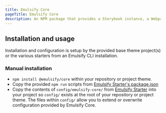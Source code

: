 ```yaml
---
title: Emulsify Core
pageTitle: Emulsify Core
description: An NPM package that provides a Storybook instance, a Webpack development environment, and preset tooling/config meant to make project setup and ongoing development easier.
---
```


## Installation and usage
Installation and configuration is setup by the provided base theme project(s) or the various starters from an Emulsify CLI installation.

### Manual installation
- `npm install @emulsify/core` within your repository or project theme.
- Copy the provided `npm run` scripts from [Emulsify Starter's package.json](https://github.com/emulsify-ds/emulsify-starter/blob/main/package.json#L23)
- Copy the contents of `config/emulsify-core/` from [Emulsify Starter](https://github.com/emulsify-ds/emulsify-starter) into your project so `config/` exists at the root of your repository or project theme. The files within `config/` allow you to extend or overwrite configuration provided by Emulsify Core.
